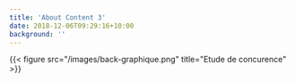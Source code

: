 ```yaml
---
title: 'About Content 3'
date: 2018-12-06T09:29:16+10:00
background: ''
---
```


{{< figure src="/images/back-graphique.png" title="Etude de concurence" >}}